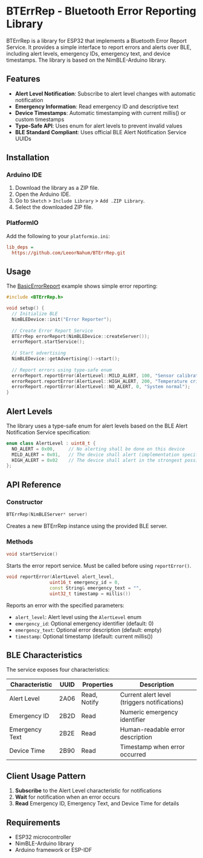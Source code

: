 # BTErrRep - Bluetooth Error Reporting Library

BTErrRep is a library for ESP32 that implements a Bluetooth Error Report Service. It provides a simple interface to report errors and alerts over BLE, including alert levels, emergency IDs, emergency text, and device timestamps. The library is based on the NimBLE-Arduino library.

## Features

- **Alert Level Notification**: Subscribe to alert level changes with automatic notification
- **Emergency Information**: Read emergency ID and descriptive text
- **Device Timestamps**: Automatic timestamping with current millis() or custom timestamps
- **Type-Safe API**: Uses enum for alert levels to prevent invalid values
- **BLE Standard Compliant**: Uses official BLE Alert Notification Service UUIDs

## Installation

### Arduino IDE

1. Download the library as a ZIP file.
2. Open the Arduino IDE.
3. Go to `Sketch` > `Include Library` > `Add .ZIP Library`.
4. Select the downloaded ZIP file.

### PlatformIO

Add the following to your `platformio.ini`:

```ini
lib_deps =
  https://github.com/LeeorNahum/BTErrRep.git
```

## Usage

The [BasicErrorReport](examples/BasicErrorReport/BasicErrorReport.ino) example shows simple error reporting:

```cpp
#include <BTErrRep.h>

void setup() {
  // Initialize BLE
  NimBLEDevice::init("Error Reporter");
  
  // Create Error Report Service
  BTErrRep errorReport(NimBLEDevice::createServer());
  errorReport.startService();
  
  // Start advertising
  NimBLEDevice::getAdvertising()->start();
  
  // Report errors using type-safe enum
  errorReport.reportError(AlertLevel::MILD_ALERT, 100, "Sensor calibration needed");
  errorReport.reportError(AlertLevel::HIGH_ALERT, 200, "Temperature critical");
  errorReport.reportError(AlertLevel::NO_ALERT, 0, "System normal");
}
```

## Alert Levels

The library uses a type-safe enum for alert levels based on the BLE Alert Notification Service specification:

```cpp
enum class AlertLevel : uint8_t {
  NO_ALERT = 0x00,     // No alerting shall be done on this device
  MILD_ALERT = 0x01,   // The device shall alert (implementation specific)
  HIGH_ALERT = 0x02    // The device shall alert in the strongest possible way
};
```

## API Reference

### Constructor

```cpp
BTErrRep(NimBLEServer* server)
```

Creates a new BTErrRep instance using the provided BLE server.

### Methods

```cpp
void startService()
```

Starts the error report service. Must be called before using `reportError()`.

```cpp
void reportError(AlertLevel alert_level, 
                uint16_t emergency_id = 0, 
                const String& emergency_text = "", 
                uint32_t timestamp = millis())
```

Reports an error with the specified parameters:

- `alert_level`: Alert level using the `AlertLevel` enum
- `emergency_id`: Optional emergency identifier (default: 0)
- `emergency_text`: Optional error description (default: empty)
- `timestamp`: Optional timestamp (default: current millis())

## BLE Characteristics

The service exposes four characteristics:

| Characteristic | UUID | Properties | Description |
|----------------|------|------------|-------------|
| Alert Level | 2A06 | Read, Notify | Current alert level (triggers notifications) |
| Emergency ID | 2B2D | Read | Numeric emergency identifier |
| Emergency Text | 2B2E | Read | Human-readable error description |
| Device Time | 2B90 | Read | Timestamp when error occurred |

## Client Usage Pattern

1. **Subscribe** to the Alert Level characteristic for notifications
2. **Wait** for notification when an error occurs
3. **Read** Emergency ID, Emergency Text, and Device Time for details

## Requirements

- ESP32 microcontroller
- NimBLE-Arduino library
- Arduino framework or ESP-IDF
